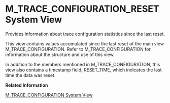 <!-- loio20c8bbc5751910148a4efbbba2ae41ec -->

# M\_TRACE\_CONFIGURATION\_RESET System View

Provides information about trace configuration statistics since the last reset.



This view contains values accumulated since the last reset of the main view M\_TRACE\_CONFIGURATION. Refer to M\_TRACE\_CONFIGURATION for information about the structure and use of this view.

In addition to the members mentioned in M\_TRACE\_CONFIGURATION, this view also contains a timestamp field, RESET\_TIME, which indicates the last time the data was reset.

**Related Information**  


[M\_TRACE\_CONFIGURATION System View](m-trace-configuration-system-view-20c89f0.md "Provides information about trace configuration statistics.")

